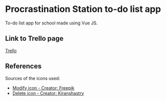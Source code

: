 # Procrastination Station to-do list app
To-do list app for school made using Vue JS.

## Link to Trello page
[Trello](https://trello.com/b/CSSTGECq)

## References
Sources of the icons used:
- [Modify icon - Creator: Freepik](https://www.flaticon.com/free-icon/edit-button_84380?term=modify&page=1&position=1&page=1&position=1&related_id=84380&origin=search)
- [Delete icon - Creator: Kiranshastry](https://www.flaticon.com/free-icon/delete_1214428?term=delete&page=1&position=1&page=1&position=1&related_id=1214428&origin=search)